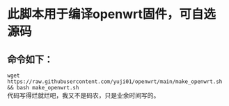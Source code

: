 # 此脚本用于编译openwrt固件，可自选源码
## 命令如下：
`wget https://raw.githubusercontent.com/yuji01/openwrt/main/make_openwrt.sh && bash make_openwrt.sh`  
代码写得烂就烂吧，我又不是码农，只是业余时间写的。
